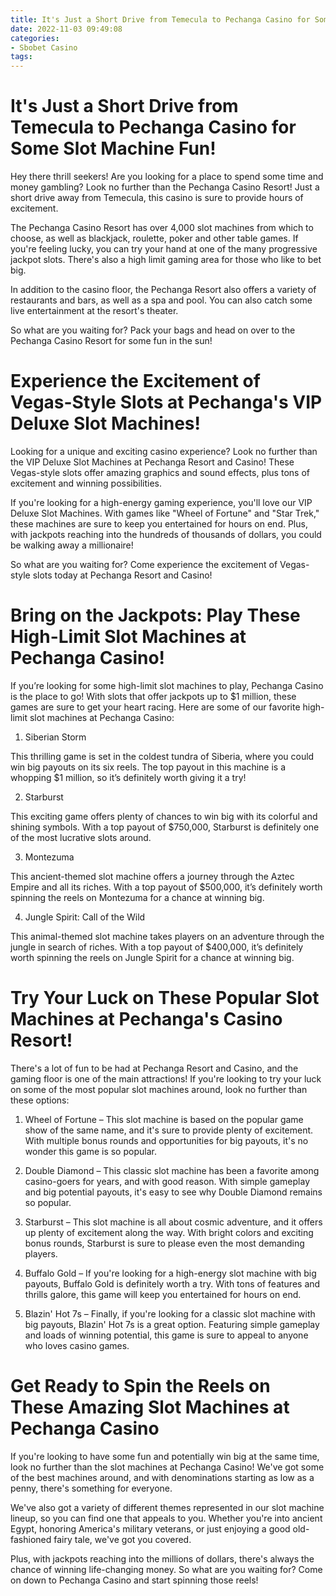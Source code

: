 ```yaml
---
title: It's Just a Short Drive from Temecula to Pechanga Casino for Some Slot Machine Fun!
date: 2022-11-03 09:49:08
categories:
- Sbobet Casino
tags:
---
```



#  It's Just a Short Drive from Temecula to Pechanga Casino for Some Slot Machine Fun!

Hey there thrill seekers! Are you looking for a place to spend some time and money gambling? Look no further than the Pechanga Casino Resort! Just a short drive away from Temecula, this casino is sure to provide hours of excitement.

The Pechanga Casino Resort has over 4,000 slot machines from which to choose, as well as blackjack, roulette, poker and other table games. If you're feeling lucky, you can try your hand at one of the many progressive jackpot slots. There's also a high limit gaming area for those who like to bet big.

In addition to the casino floor, the Pechanga Resort also offers a variety of restaurants and bars, as well as a spa and pool. You can also catch some live entertainment at the resort's theater.

So what are you waiting for? Pack your bags and head on over to the Pechanga Casino Resort for some fun in the sun!

#  Experience the Excitement of Vegas-Style Slots at Pechanga's VIP Deluxe Slot Machines!

Looking for a unique and exciting casino experience? Look no further than the VIP Deluxe Slot Machines at Pechanga Resort and Casino! These Vegas-style slots offer amazing graphics and sound effects, plus tons of excitement and winning possibilities.

If you're looking for a high-energy gaming experience, you'll love our VIP Deluxe Slot Machines. With games like "Wheel of Fortune" and "Star Trek," these machines are sure to keep you entertained for hours on end. Plus, with jackpots reaching into the hundreds of thousands of dollars, you could be walking away a millionaire!

So what are you waiting for? Come experience the excitement of Vegas-style slots today at Pechanga Resort and Casino!

#  Bring on the Jackpots: Play These High-Limit Slot Machines at Pechanga Casino!

If you’re looking for some high-limit slot machines to play, Pechanga Casino is the place to go! With slots that offer jackpots up to $1 million, these games are sure to get your heart racing. Here are some of our favorite high-limit slot machines at Pechanga Casino:

1. Siberian Storm

This thrilling game is set in the coldest tundra of Siberia, where you could win big payouts on its six reels. The top payout in this machine is a whopping $1 million, so it’s definitely worth giving it a try!

2. Starburst

This exciting game offers plenty of chances to win big with its colorful and shining symbols. With a top payout of $750,000, Starburst is definitely one of the most lucrative slots around.

3. Montezuma

This ancient-themed slot machine offers a journey through the Aztec Empire and all its riches. With a top payout of $500,000, it’s definitely worth spinning the reels on Montezuma for a chance at winning big.

4. Jungle Spirit: Call of the Wild

This animal-themed slot machine takes players on an adventure through the jungle in search of riches. With a top payout of $400,000, it’s definitely worth spinning the reels on Jungle Spirit for a chance at winning big.

#  Try Your Luck on These Popular Slot Machines at Pechanga's Casino Resort!

There's a lot of fun to be had at Pechanga Resort and Casino, and the gaming floor is one of the main attractions! If you're looking to try your luck on some of the most popular slot machines around, look no further than these options:

1. Wheel of Fortune – This slot machine is based on the popular game show of the same name, and it's sure to provide plenty of excitement. With multiple bonus rounds and opportunities for big payouts, it's no wonder this game is so popular.

2. Double Diamond – This classic slot machine has been a favorite among casino-goers for years, and with good reason. With simple gameplay and big potential payouts, it's easy to see why Double Diamond remains so popular.

3. Starburst – This slot machine is all about cosmic adventure, and it offers up plenty of excitement along the way. With bright colors and exciting bonus rounds, Starburst is sure to please even the most demanding players.

4. Buffalo Gold – If you're looking for a high-energy slot machine with big payouts, Buffalo Gold is definitely worth a try. With tons of features and thrills galore, this game will keep you entertained for hours on end.

5. Blazin' Hot 7s – Finally, if you're looking for a classic slot machine with big payouts, Blazin' Hot 7s is a great option. Featuring simple gameplay and loads of winning potential, this game is sure to appeal to anyone who loves casino games.

#  Get Ready to Spin the Reels on These Amazing Slot Machines at Pechanga Casino

If you're looking to have some fun and potentially win big at the same time, look no further than the slot machines at Pechanga Casino! We've got some of the best machines around, and with denominations starting as low as a penny, there's something for everyone.

We've also got a variety of different themes represented in our slot machine lineup, so you can find one that appeals to you. Whether you're into ancient Egypt, honoring America's military veterans, or just enjoying a good old-fashioned fairy tale, we've got you covered.

Plus, with jackpots reaching into the millions of dollars, there's always the chance of winning life-changing money. So what are you waiting for? Come on down to Pechanga Casino and start spinning those reels!